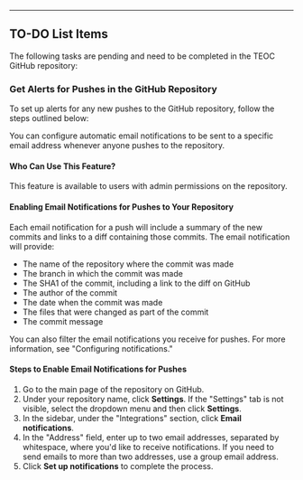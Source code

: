 ---

## TO-DO List Items

The following tasks are pending and need to be completed in the TEOC GitHub repository:

### Get Alerts for Pushes in the GitHub Repository

To set up alerts for any new pushes to the GitHub repository, follow the steps outlined below:

You can configure automatic email notifications to be sent to a specific email address whenever anyone pushes to the repository.

#### Who Can Use This Feature?

This feature is available to users with admin permissions on the repository.

#### Enabling Email Notifications for Pushes to Your Repository

Each email notification for a push will include a summary of the new commits and links to a diff containing those commits. The email notification will provide:

- The name of the repository where the commit was made
- The branch in which the commit was made
- The SHA1 of the commit, including a link to the diff on GitHub
- The author of the commit
- The date when the commit was made
- The files that were changed as part of the commit
- The commit message

You can also filter the email notifications you receive for pushes. For more information, see "Configuring notifications."

#### Steps to Enable Email Notifications for Pushes

1. Go to the main page of the repository on GitHub.
2. Under your repository name, click **Settings**. If the "Settings" tab is not visible, select the dropdown menu and then click **Settings**.
3. In the sidebar, under the "Integrations" section, click **Email notifications**.
4. In the "Address" field, enter up to two email addresses, separated by whitespace, where you'd like to receive notifications. If you need to send emails to more than two addresses, use a group email address.
5. Click **Set up notifications** to complete the process.

